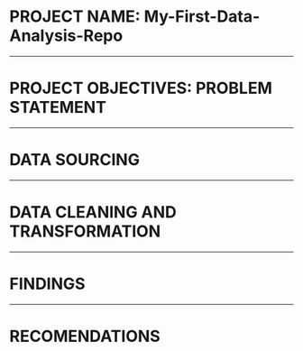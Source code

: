 # PROJECT NAME: My-First-Data-Analysis-Repo

---
# PROJECT OBJECTIVES: PROBLEM STATEMENT



---
# DATA SOURCING


---
# DATA CLEANING AND TRANSFORMATION




----
# FINDINGS





---
# RECOMENDATIONS 





